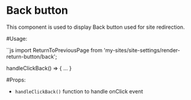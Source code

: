 Back button
===========

This component is used to display Back button used for site redirection.

#Usage:

``js
import ReturnToPreviousPage from 'my-sites/site-settings/render-return-button/back';

handleClickBack() => {
...
}

<span className="....">
		<ReturnToPreviousPage onBackClick={ this.handleClickBack } { ...this.props } />
</span>

#Props:

- `handleClickBack()` function to handle onClick event
